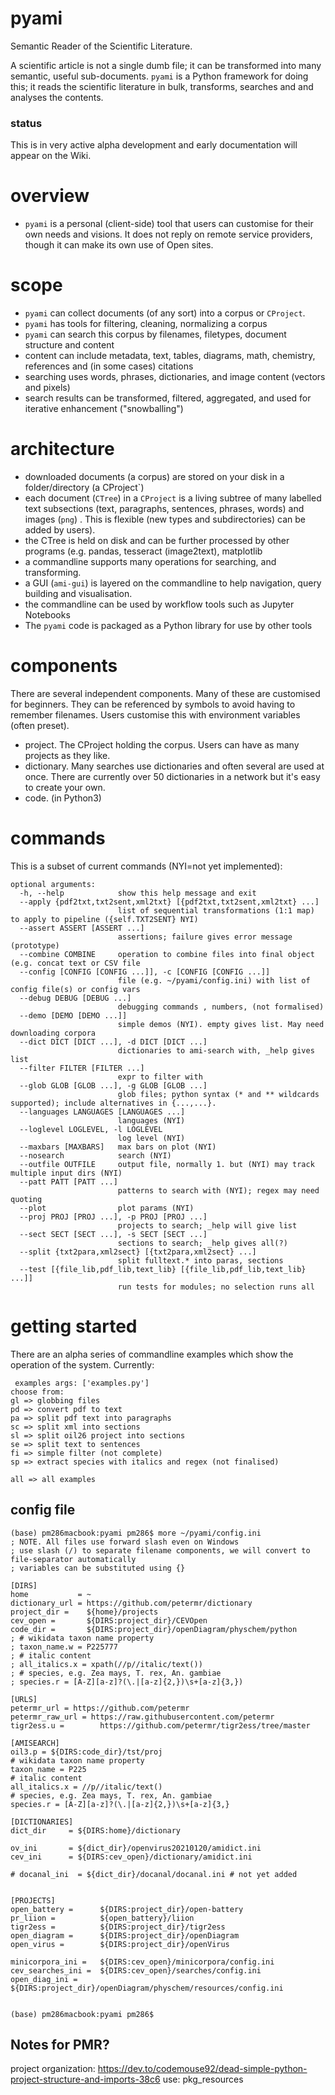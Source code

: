 # pyami
Semantic Reader of the Scientific Literature.

A scientific article is not a single dumb file; it can be transformed into many semantic, useful sub-documents. `pyami` is a Python framework for doing this; it reads the scientific literature in bulk, transforms, searches and and analyses the contents.

### status
This is in very active alpha development and early documentation will appear on the Wiki.

# overview
* `pyami` is a personal (client-side) tool that users can customise for their own needs and visions. It does not reply on remote service providers, though it can make its own use of Open sites. 

# scope
* `pyami` can collect documents (of any sort) into a corpus or `CProject`. 
* `pyami` has tools for filtering, cleaning, normalizing a corpus
* `pyami` can search this corpus by filenames, filetypes, document structure and content 
* content can include metadata, text, tables, diagrams, math, chemistry, references and (in some cases) citations
* searching uses words, phrases, dictionaries, and image content (vectors and pixels)
* search results can be transformed, filtered, aggregated, and used for iterative enhancement ("snowballing")

# architecture
* downloaded documents (a corpus) are stored on your disk in a folder/directory (a CProject`)
* each document (`CTree`) in a `CProject` is a living subtree of many labelled text subsections (text, paragraphs, sentences, phrases, words) and images (`png`) . This is flexible (new types and subdirectories) can be added by users).
* the CTree is held on disk and can be further processed by other programs (e.g. pandas, tesseract (image2text), matplotlib
* a commandline supports many operations for searching, and transforming.
* a GUI (`ami-gui`) is layered on the commandline to help navigation, query building and visualisation.
* the commandline can be used by workflow tools such as Jupyter Notebooks
* The `pyami` code is packaged as a Python library for use by other tools

# components
There are several independent components. Many of these are customised for beginners. They can be referenced by symbols to avoid having to remember filenames. Users customise this with environment variables (often preset).
* project. The CProject holding the corpus. Users can have as many projects as they like.
* dictionary. Many searches use dictionaries and often several are used at once. There are currently over 50 dictionaries in a network but it's easy to create your own.
* code. (in Python3)
 
# commands
This is a subset of current commands (NYI=not yet implemented):
````
optional arguments:
  -h, --help            show this help message and exit
  --apply {pdf2txt,txt2sent,xml2txt} [{pdf2txt,txt2sent,xml2txt} ...]
                        list of sequential transformations (1:1 map) to apply to pipeline ({self.TXT2SENT} NYI)
  --assert ASSERT [ASSERT ...]
                        assertions; failure gives error message (prototype)
  --combine COMBINE     operation to combine files into final object (e.g. concat text or CSV file
  --config [CONFIG [CONFIG ...]], -c [CONFIG [CONFIG ...]]
                        file (e.g. ~/pyami/config.ini) with list of config file(s) or config vars
  --debug DEBUG [DEBUG ...]
                        debugging commands , numbers, (not formalised)
  --demo [DEMO [DEMO ...]]
                        simple demos (NYI). empty gives list. May need downloading corpora
  --dict DICT [DICT ...], -d DICT [DICT ...]
                        dictionaries to ami-search with, _help gives list
  --filter FILTER [FILTER ...]
                        expr to filter with
  --glob GLOB [GLOB ...], -g GLOB [GLOB ...]
                        glob files; python syntax (* and ** wildcards supported); include alternatives in {...,...}.
  --languages LANGUAGES [LANGUAGES ...]
                        languages (NYI)
  --loglevel LOGLEVEL, -l LOGLEVEL
                        log level (NYI)
  --maxbars [MAXBARS]   max bars on plot (NYI)
  --nosearch            search (NYI)
  --outfile OUTFILE     output file, normally 1. but (NYI) may track multiple input dirs (NYI)
  --patt PATT [PATT ...]
                        patterns to search with (NYI); regex may need quoting
  --plot                plot params (NYI)
  --proj PROJ [PROJ ...], -p PROJ [PROJ ...]
                        projects to search; _help will give list
  --sect SECT [SECT ...], -s SECT [SECT ...]
                        sections to search; _help gives all(?)
  --split {txt2para,xml2sect} [{txt2para,xml2sect} ...]
                        split fulltext.* into paras, sections
  --test [{file_lib,pdf_lib,text_lib} [{file_lib,pdf_lib,text_lib} ...]]
                        run tests for modules; no selection runs all
````

# getting started
There are an alpha series of commandline examples which show the operation of the system. Currently:
````
 examples args: ['examples.py']
choose from:
gl => globbing files
pd => convert pdf to text
pa => split pdf text into paragraphs
sc => split xml into sections
sl => split oil26 project into sections
se => split text to sentences
fi => simple filter (not complete)
sp => extract species with italics and regex (not finalised)

all => all examples
````

## config file
````
(base) pm286macbook:pyami pm286$ more ~/pyami/config.ini
; NOTE. All files use forward slash even on Windows
; use slash (/) to separate filename components, we will convert to file-separator automatically
; variables can be substituted using {}

[DIRS]
home           = ~
dictionary_url = https://github.com/petermr/dictionary
project_dir =    ${home}/projects
cev_open =       ${DIRS:project_dir}/CEVOpen
code_dir =       ${DIRS:project_dir}/openDiagram/physchem/python
; # wikidata taxon name property
; taxon_name.w = P225777
; # italic content
; all_italics.x = xpath(//p//italic/text())
; # species, e.g. Zea mays, T. rex, An. gambiae
; species.r = [A-Z][a-z]?(\.|[a-z]{2,})\s+[a-z]{3,})

[URLS]
petermr_url = https://github.com/petermr
petermr_raw_url = https://raw.githubusercontent.com/petermr
tigr2ess.u =        https://github.com/petermr/tigr2ess/tree/master

[AMISEARCH]
oil3.p = ${DIRS:code_dir}/tst/proj
# wikidata taxon name property
taxon_name = P225
# italic content
all_italics.x = //p//italic/text()
# species, e.g. Zea mays, T. rex, An. gambiae
species.r = [A-Z][a-z]?(\.|[a-z]{2,})\s+[a-z]{3,}

[DICTIONARIES]
dict_dir     = ${DIRS:home}/dictionary

ov_ini       = ${dict_dir}/openvirus20210120/amidict.ini
cev_ini      = ${DIRS:cev_open}/dictionary/amidict.ini

# docanal_ini  = ${dict_dir}/docanal/docanal.ini # not yet added


[PROJECTS]
open_battery =      ${DIRS:project_dir}/open-battery
pr_liion =          ${open_battery}/liion
tigr2ess =          ${DIRS:project_dir}/tigr2ess
open_diagram =      ${DIRS:project_dir}/openDiagram
open_virus =        ${DIRS:project_dir}/openVirus

minicorpora_ini =   ${DIRS:cev_open}/minicorpora/config.ini
cev_searches_ini =  ${DIRS:cev_open}/searches/config.ini
open_diag_ini =     ${DIRS:project_dir}/openDiagram/physchem/resources/config.ini


(base) pm286macbook:pyami pm286$ 
````



## Notes for PMR?
project organization: https://dev.to/codemouse92/dead-simple-python-project-structure-and-imports-38c6
use: pkg_resources
